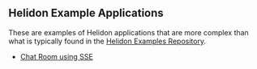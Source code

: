 ## Helidon Example Applications

These are examples of Helidon applications that are more complex than what is typically found in the [Helidon Examples Repository](https://github.com/helidon-io/helidon-examples).

* [Chat Room using SSE](chatroom-sse/README.md)
